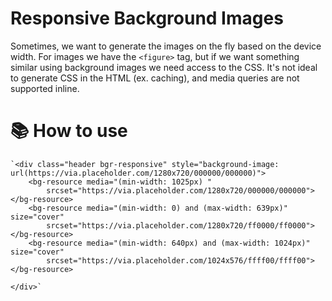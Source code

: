# Responsive Background Images
  Sometimes, we want to generate the images on the fly based on the device width. For images we have the `<figure>` tag, but if we want something similar using background images we need access to the CSS. It's not ideal to generate CSS in the HTML (ex. caching), and media queries are not supported inline.
  
# 📚 How to use

    `<div class="header bgr-responsive" style="background-image: url(https://via.placeholder.com/1280x720/000000/000000)">
        <bg-resource media="(min-width: 1025px) "
            srcset="https://via.placeholder.com/1280x720/000000/000000"></bg-resource>
        <bg-resource media="(min-width: 0) and (max-width: 639px)" size="cover"
            srcset="https://via.placeholder.com/1280x720/ff0000/ff0000"></bg-resource>
        <bg-resource media="(min-width: 640px) and (max-width: 1024px)" size="cover"
            srcset="https://via.placeholder.com/1024x576/ffff00/ffff00"></bg-resource>

    </div>`
